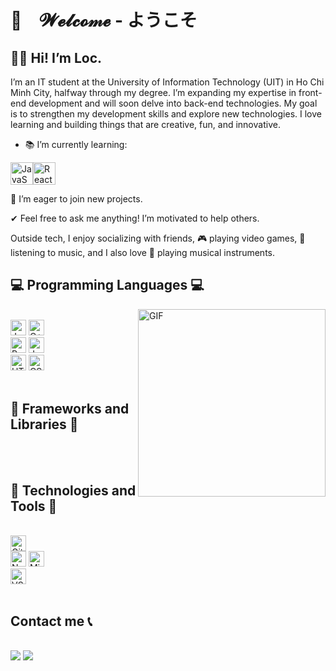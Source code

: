## <h1>🎉　𝓦𝓮𝓵𝓬𝓸𝓂𝓮 - ようこそ </h1>
<h2>👋😊 Hi! I’m Loc. </h2> 
I’m an IT student at the University of Information Technology (UIT) in Ho Chi Minh City, halfway through my degree. I’m expanding my expertise in front-end development and will soon delve into back-end technologies. My goal is to strengthen my development skills and explore new technologies. I love learning and building things that are creative, fun, and innovative.

- 📚 I’m currently learning:
<p >
<p width="40"> </p><a href="https://developer.mozilla.org/en-US/docs/Web/JavaScript" target="_blank" rel="noreferrer"><img src="https://raw.githubusercontent.com/danielcranney/readme-generator/main/public/icons/skills/javascript-colored.svg" width="36" height="36" alt="JavaScript" title="JavaScript"/></a><a href="https://reactjs.org/" target="_blank" rel="noreferrer"><img src="https://raw.githubusercontent.com/danielcranney/readme-generator/main/public/icons/skills/react-colored.svg" width="36" height="36" alt="React" title="React"/></a>
</p>
 
🚀 I’m eager to join new projects.

✔ Feel free to ask me anything! I’m motivated to help others.

Outside tech, I enjoy socializing with friends, 🎮 playing video games, 🎵 listening to music, and I also love 🎻 playing musical instruments.

<h2 align="left">💻 Programming Languages 💻</h2>
<img align="right" alt="GIF" width="300px" height="300px" src="https://cdn.dribbble.com/users/330915/screenshots/3587000/10_coding_dribbble.gif" />
<br>
<div align="left">
    <div>
        <img src="https://img.shields.io/badge/JavaScript-F7DF1E?style=for-the-badge&logo=javascript&logoColor=black" alt="Javascript" height="25"/>
        <img src="https://img.shields.io/badge/c++-%2300599C.svg?style=for-the-badge&logo=c%2B%2B&logoColor=white" alt="C++" height="25"/>
    </div>
    <div>
        <img src="https://img.shields.io/badge/python-3670A0?style=for-the-badge&logo=python&logoColor=ffdd54" alt="Python" height="25" />
        <img src="https://img.shields.io/badge/java-%23ED8B00.svg?style=for-the-badge&logo=openjdk&logoColor=white" alt="Java" height="25" />
    </div>
    <div>
        <img src="https://img.shields.io/badge/html-%23E34F26.svg?style=for-the-badge&logo=html5&logoColor=white" alt="HTML" height="25" />
        <img src="https://img.shields.io/badge/CSS-1572B6?style=for-the-badge&logo=css3&logoColor=white" alt="CSS" height="25" />
    </div>
</div>

<br>

<h2 align="left">🚀 Frameworks and Libraries 🚀</h2>
<br>
<!--

<div align="left">
    <div>
        <img src="https://img.shields.io/badge/React-20232A?style=for-the-badge&logo=react&logoColor=61DAFB" alt="ReactJS" height="25"/>
        <img src="https://img.shields.io/badge/next.js-000000?style=for-the-badge&logo=nextdotjs&logoColor=white" alt="NextJS" height="25" />
    </div>
    <div>
        <img src="https://img.shields.io/badge/Node.js-339933?style=for-the-badge&logo=nodedotjs&logoColor=white" alt="NodeJs" height="25" />
        <img src="https://img.shields.io/badge/Express.js-404D59?style=for-the-badge" alt="ExpressJs" height="25"/>
        <img src="https://img.shields.io/badge/nestjs-E0234E?style=for-the-badge&logo=nestjs&logoColor=white" alt="NestJS" height="25" />
        <img src="https://img.shields.io/badge/Postman-FF6C37?style=for-the-badge&logo=Postman&logoColor=white" alt="Postman" height="25" />
    </div>
    <div>
        <img src="https://img.shields.io/badge/Ant%20Design-1890FF?style=for-the-badge&logo=antdesign&logoColor=white" alt="Antd" height="25" />
        <img src="https://img.shields.io/badge/Tailwind_CSS-38B2AC?style=for-the-badge&logo=tailwind-css&logoColor=white" alt="TailwindCSS" height="25"/>
        <img src="https://img.shields.io/badge/Sass-CC6699?style=for-the-badge&logo=sass&logoColor=white" alt="SASS" height="25" />
        <img src="https://img.shields.io/badge/GraphQl-E10098?style=for-the-badge&logo=graphql&logoColor=white" alt="GraphQL" height="25"/>
    </div>
    <div>
        <img src="https://img.shields.io/badge/Yarn-2C8EBB?style=for-the-badge&logo=yarn&logoColor=white" alt="Yarn" height="25"/>
        <img src="https://img.shields.io/badge/npm-CB3837?style=for-the-badge&logo=npm&logoColor=white" alt="NPM" height="25"/>
    </div>
</div>
-->

<br>
<h2 align="left">🧰 Technologies and Tools 🧰</h2>
<br>
<div align="left">
    <div>
        <img src="https://img.shields.io/badge/github-%23121011.svg?style=for-the-badge&logo=github&logoColor=white" alt="Github" height="25" />
    </div>
    <div>
        <img src="https://img.shields.io/badge/Neo4j-008CC1?style=for-the-badge&logo=neo4j&logoColor=white" alt="Neo4j" height="25" />
        <img src="https://img.shields.io/badge/Microsoft%20SQL%20Sever-CC2927?style=for-the-badge&logo=microsoft%20sql%20server&logoColor=white" alt="Microsoft SQL" height="25" />
    </div>
    <div>
        <img src="https://img.shields.io/badge/Visual%20Studio%20Code-0078d7.svg?style=for-the-badge&logo=visual-studio-code&logoColor=white" alt="VSCode" height="25" />
       <!-- <img src="https://img.shields.io/badge/docker-%230db7ed.svg?style=for-the-badge&logo=docker&logoColor=white" alt="Docker" height="25" /> -->
    </div>
</div>
<br>



<h2 align="left">Contact me 📞</h2>
<br>
<div align="left">
    <a href="https://www.facebook.com/Loccovr2" target="top" onclick="return false;" ><img src="https://img.shields.io/badge/Facebook-%231877F2.svg?style=for-the-badge&logo=Facebook&logoColor=white"></a>
    <a href="https://github.com/Loccovr2" target="top"><img src="https://img.shields.io/badge/GitHub-100000?style=for-the-badge&logo=github&logoColor=white"></a>
</div>


